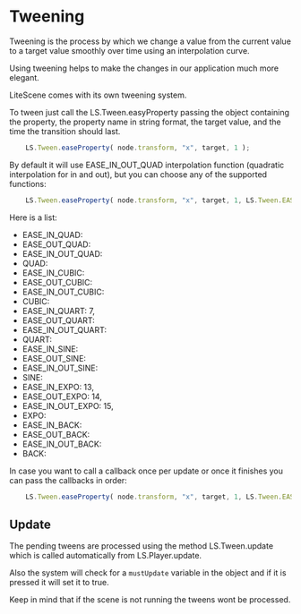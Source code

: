 # Tweening #

Tweening is the process by which we change a value from the current value to a target value smoothly over time using an interpolation curve.

Using tweening helps to make the changes in our application much more elegant.

LiteScene comes with its own tweening system.

To tween just call the LS.Tween.easyProperty passing the object containing the property, the property name in string format, the target value, and the time the transition should last.

```javascript
  	LS.Tween.easeProperty( node.transform, "x", target, 1 );
```

By default it will use EASE_IN_OUT_QUAD interpolation function (quadratic interpolation for in and out), but you can choose any of the supported functions:

```javascript
  	LS.Tween.easeProperty( node.transform, "x", target, 1, LS.Tween.EASE_IN_CUBIC );
```
Here is a list:

- EASE_IN_QUAD:
- EASE_OUT_QUAD: 
- EASE_IN_OUT_QUAD: 
- QUAD: 
- EASE_IN_CUBIC: 
- EASE_OUT_CUBIC: 
- EASE_IN_OUT_CUBIC: 
- CUBIC: 
- EASE_IN_QUART: 7,
- EASE_OUT_QUART: 
- EASE_IN_OUT_QUART: 
- QUART: 
- EASE_IN_SINE: 
- EASE_OUT_SINE: 
- EASE_IN_OUT_SINE: 
- SINE: 
- EASE_IN_EXPO: 13,
- EASE_OUT_EXPO: 14,
- EASE_IN_OUT_EXPO: 15,
- EXPO: 
- EASE_IN_BACK: 
- EASE_OUT_BACK:
- EASE_IN_OUT_BACK:
- BACK: 

In case you want to call a callback once per update or once it finishes you can pass the callbacks in order:

```javascript
  	LS.Tween.easeProperty( node.transform, "x", target, 1, LS.Tween.EASE_IN_CUBIC, on_complete, on_progress );
```

## Update ##

The pending tweens are processed using the method LS.Tween.update which is called automatically from LS.Player.update.

Also the system will check for a ```mustUpdate``` variable in the object and if it is pressed it will set it to true.

Keep in mind that if the scene is not running the tweens wont be processed.
